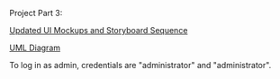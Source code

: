 Project Part 3:

[Updated UI Mockups and Storyboard Sequence](https://github.com/CMPUT301W24T57/holos-Project/wiki/Updated-UI-Mockups-Storyboard-for-Project-Part-%233) 


[UML Diagram](https://github.com/CMPUT301W24T57/holos-Project/wiki/UML-Diagram-(Project-Part-%233))

To log in as admin, credentials are "administrator" and "administrator". 
